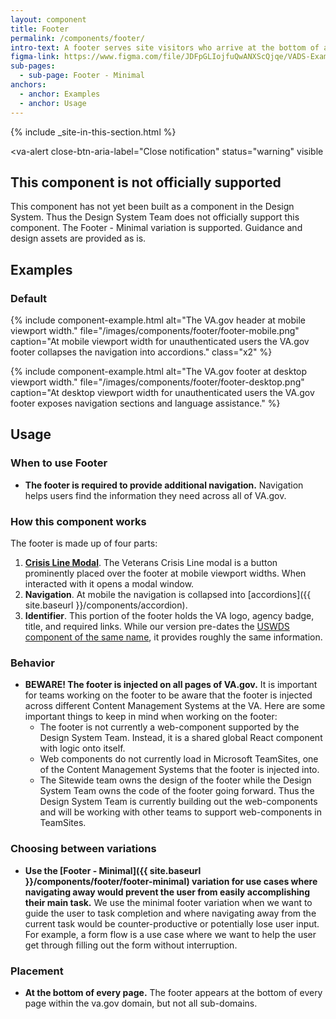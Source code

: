 ```yaml
---
layout: component
title: Footer
permalink: /components/footer/
intro-text: A footer serves site visitors who arrive at the bottom of a page without finding what they want.
figma-link: https://www.figma.com/file/JDFpGLIojfuQwANXScQjqe/VADS-Example-Library?type=design&node-id=538-7198&mode=design&t=kPk3dlhnHSGw5X0f-0
sub-pages:
  - sub-page: Footer - Minimal
anchors:
  - anchor: Examples
  - anchor: Usage
---
```


{% include _site-in-this-section.html %}

<va-alert
  close-btn-aria-label="Close notification"
  status="warning"
  visible
>
  <h2 slot="headline">
    This component is not officially supported
  </h2>
  <div>
    <p className="vads-u-margin-y--0">
      This component has not yet been built as a component in the Design System. Thus the Design System Team does not officially support this component. The Footer - Minimal variation is supported. Guidance and design assets are provided as is.
    </p>
  </div>
</va-alert>

## Examples

### Default

{% include component-example.html alt="The VA.gov header at mobile viewport width." file="/images/components/footer/footer-mobile.png" caption="At mobile viewport width for unauthenticated users the VA.gov footer collapses the navigation into accordions." class="x2" %}

{% include component-example.html alt="The VA.gov footer at desktop viewport width." file="/images/components/footer/footer-desktop.png" caption="At desktop viewport width for unauthenticated users the VA.gov footer exposes navigation sections and language assistance." %}

## Usage

### When to use Footer

* **The footer is required to provide additional navigation.** Navigation helps users find the information they need across all of VA.gov.

### How this component works

The footer is made up of four parts:

1. [**Crisis Line Modal**](https://design.va.gov/storybook/?path=/docs/components-va-crisis-line-modal--default). The Veterans Crisis Line modal is a button prominently placed over the footer at mobile viewport widths. When interacted with it opens a modal window.
2. **Navigation**. At mobile the navigation is collapsed into [accordions]({{ site.baseurl }}/components/accordion).
3. **Identifier**. This portion of the footer holds the VA logo, agency badge, title, and required links. While our version pre-dates the [USWDS component of the same name](https://designsystem.digital.gov/components/identifier/), it provides roughly the same information.

### Behavior

* **BEWARE! The footer is injected on all pages of VA.gov.** It is important for teams working on the footer to be aware that the footer is injected across different Content Management Systems at the VA. Here are some important things to keep in mind when working on the footer:
  * The footer is not currently a web-component supported by the Design System Team. Instead, it is a shared global React component with logic onto itself.
  * Web components do not currently load in Microsoft TeamSites, one of the Content Management Systems that the footer is injected into. 
  * The Sitewide team owns the design of the footer while the Design System Team owns the code of the footer going forward. Thus the Design System Team is currently building out the web-components and will be working with other teams to support web-components in TeamSites.

### Choosing between variations

* **Use the [Footer - Minimal]({{ site.baseurl }}/components/footer/footer-minimal) variation for use cases where navigating away would prevent the user from easily accomplishing their main task.** We use the minimal footer variation when we want to guide the user to task completion and where navigating away from the current task would be counter-productive or potentially lose user input. For example, a form flow is a use case where we want to help the user get through filling out the form without interruption. 

### Placement

* **At the bottom of every page.** The footer appears at the bottom of every page within the va.gov domain, but not all sub-domains.
